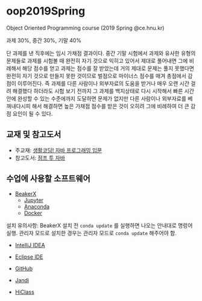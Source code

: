 # oop2019Spring
Object Oriented Programming course (2019 Spring @ce.hnu.kr)

과제 30%, 중간 30%, 기말 40%

단 과제를 낸 직후에는 임시 가채점 결과이다.
중간 기말 시험에서 과제와 유사한 유형의 문제들로
과제를 시험볼 때 완전히 자기 것으로 익히고 있어서
제대로 풀어내면 그에 비례해서 해당 점수를 얻고
과제는 점수를 잘 받았는데 거의 제대로 문제는 풀지 못했다면
완전히 자기 것으로 만들지 못한 것이므로 벌점으로
마이너스 점수를 매겨 총점에서 감점이 이루어진다.
즉 과제를 다른 사람이나 외부자료의 도움을 받거나 매우 오랜 시간 걸려 해결했다 하더라도
시험 보기 전까지 그 과제를 백지상태로 다시 시작해서 빠른 시간 안에 완성할 수 있는 수준에까지 도달하면 문제가 없지만
다른 사람이나 외부자료를 베껴내다시피 해서 해결하면 높은 가채점 점수를 받은 것이 오히려 그에 비례하여 더 큰 감점 요인이 될 수 있다.

## 교재 및 참고도서
* 주교재: [생활코딩! 자바 프로그래밍 입문](http://wikibook.co.kr/java-for-everyone/)
* 참고도서: [점프 투 자바](https://wikidocs.net/book/31)

## 수업에 사용할 소프트웨어

* [BeakerX](http://beakerx.com/)
  * [Jupyter](http://jupyter.org)
  * [Anaconda](https://www.anaconda.com/)
  * [Docker](https://www.docker.com/)

설치 유의사항:
BeakerX 설치 전 `conda update` 를 실행하면 나오는 안내대로 명렁어 실행. 관리자 모드로 설치한 경우는 관리자 모드로 `conda update` 해주어야 함.

* [IntelliJ IDEA](https://www.jetbrains.com/idea/)

* [Eclipse IDE](https://www.eclipse.org/eclipseide/)

* [GitHub](https://github.com/)

* [Jandi](https://oop2019.jandi.com/)

* [HiClass](https://hiclass.hannam.ac.kr/courses/4795)
